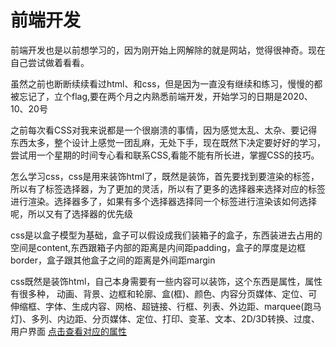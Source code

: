 # 前端开发

前端开发也是以前想学习的，因为刚开始上网解除的就是网站，觉得很神奇。现在自己尝试做着看看。

虽然之前也断断续续看过html、和css，但是因为一直没有继续和练习，慢慢的都被忘记了，立个flag,要在两个月之内熟悉前端开发，开始学习的日期是2020、10、20号

之前每次看CSS对我来说都是一个很崩溃的事情，因为感觉太乱、太杂、要记得东西太多，整个设计上感觉一团乱麻，无处下手，现在既然下决定要好好的学习，尝试用一个星期的时间专心看和联系CSS,看能不能有所长进，掌握CSS的技巧。

怎么学习css，css是用来装饰html了，既然是装饰，首先要找到要渲染的标签，所以有了标签选择器，为了更加的灵活，所以有了更多的选择器来选择对应的标签进行渲染。选择器多了，如果有多个选择器选择同一个标签进行渲染该如何选择呢，所以又有了选择器的优先级

css是以盒子模型为基础，盒子可以假设成我们装箱子的盒子，东西装进去占用的空间是content,东西跟箱子内部的距离是内间距padding，盒子的厚度是边框border，盒子跟其他盒子之间的距离是外间距margin

css既然是装饰html，自己本身需要有一些内容可以装饰，这个东西是属性，属性有很多种，
动画、背景、边框和轮廓、盒(框)、颜色、内容分页媒体、定位、可伸缩框、字体、生成内容、网格、超链接、行框、列表、外边距、marquee(跑马灯)、多列、内边距、分页媒体、定位、打印、变革、文本、2D/3D转换、过度、用户界面
[点击查看对应的属性](https://www.w3school.com.cn/cssref/index.asp#userinterface)


